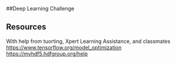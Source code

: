 ##Deep Learning Challenge

## Resources
With help from tuorting, Xpert Learning Assistance, and classmates
https://www.tensorflow.org/model_optimization
https://myhdf5.hdfgroup.org/help
